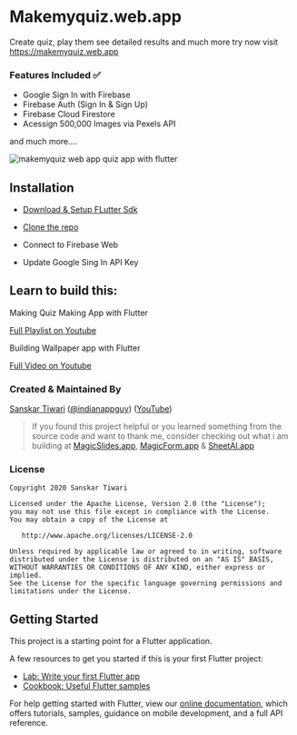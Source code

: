 # Makemyquiz.web.app

Create quiz, play them see detailed results and much more try now visit https://makemyquiz.web.app

### Features Included ✅
* Google Sign In with Firebase 
* Firebase Auth (Sign In & Sign Up)
* Firebase Cloud Firestore 
* Acessign 500,000 Images via Pexels API

and much more....

![makemyquiz web app quiz app with flutter](https://user-images.githubusercontent.com/55942632/80378556-72d3d000-88ba-11ea-8c19-53816bf9d049.png)

## Installation

* [Download & Setup FLutter Sdk](https://flutter.dev/docs/get-started/install)

* [Clone the repo](https://help.github.com/en/github/creating-cloning-and-archiving-repositories/cloning-a-repository)

* Connect to Firebase Web

* Update Google Sing In API Key

## Learn to build this:

Making Quiz Making App with Flutter 

[Full Playlist on Youtube](https://www.youtube.com/playlist?list=PLBxWkM8PLHcpwZRAHN--L8aZ2UUkJA-SD)

Building Wallpaper app with Flutter 

[Full Video on Youtube](https://youtu.be/EKdAU3l_0gA)

### Created & Maintained By

[Sanskar Tiwari](https://github.com/theindianappguy) ([@indianappguy](https://twitter.com/indianappguy)) ([YouTube](https://www.youtube.com/c/SanskarTiwari))

> If you found this project helpful or you learned something from the source code and want to thank me,
> consider checking out what i am building at [MagicSlides.app](https://www.magicslides.app), [MagicForm.app](https://www.magicform.app) & [SheetAI.app](https://www.sheetai.app)


### License

    Copyright 2020 Sanskar Tiwari

    Licensed under the Apache License, Version 2.0 (the "License");
    you may not use this file except in compliance with the License.
    You may obtain a copy of the License at

       http://www.apache.org/licenses/LICENSE-2.0

    Unless required by applicable law or agreed to in writing, software
    distributed under the License is distributed on an "AS IS" BASIS,
    WITHOUT WARRANTIES OR CONDITIONS OF ANY KIND, either express or implied.
    See the License for the specific language governing permissions and
    limitations under the License.

## Getting Started

This project is a starting point for a Flutter application.

A few resources to get you started if this is your first Flutter project:

- [Lab: Write your first Flutter app](https://flutter.dev/docs/get-started/codelab)
- [Cookbook: Useful Flutter samples](https://flutter.dev/docs/cookbook)

For help getting started with Flutter, view our
[online documentation](https://flutter.dev/docs), which offers tutorials,
samples, guidance on mobile development, and a full API reference.
